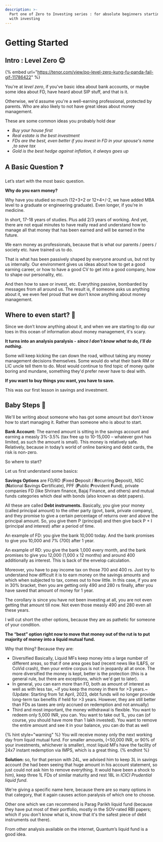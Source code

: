 ```yaml
---
description: >-
  Part one of Zero to Investing series : for absolute beginners starting out
  with investing
---
```


# Getting Started

## Intro : Level Zero 😊

{% embed url="https://tenor.com/view/po-level-zero-kung-fu-panda-fail-gif-11786422" %}

You're at _level zero_, if you've basic idea about bank accounts, or maybe some idea about FD, have heard about SIP stuff, and that is it.

Otherwise, we'd assume you're a well-earning professional, protected by parents. Who are also likely to not have great ideas about money management.

These are some common ideas you probably hold dear

* _Buy your house first_
* _Real estate is the best investment_
* _FDs are the best, even better if you invest in FD in your spouse's name ,to save tax_
* _Gold is the best hedge against inflation, it always goes up_

## A Basic Question ❓

Let’s start with the most basic question.

**Why do you earn money?**

Why have you studied so much (12+3+2 or 12+4+/-2, we have added MBA level to a graduate or engineering graduate). Even longer, if you're in medicine.

In short, 17-18 years of studies. Plus add 2/3 years of working. And yet, there are not equal minutes to have really read and understand how to manage all that money that has been earned and will be earned in the future.

We earn money as professionals, because that is what our parents / peers / society etc. have trained us to do.

That is what has been passively shaped by everyone around us, but not by us internally. Our environment gives us ideas about how to get a good earning career, or how to have a good CV to get into a good company, how to shape our personality, etc.

And then how to save or invest, etc. Everything passive, bombarded by messages from all around us. The result is, if someone asks us anything about it, we even feel proud that we don’t know anything about money management.

## Where to even start? 🤔

Since we don’t know anything about it, and when we are starting to dip our toes in this ocean of information about money management, it's scary.

**It turns into an analysis paralysis -** _**since I don’t know what to do, I'll do nothing**_**.**

Some will keep kicking the can down the road, without taking any money management decisions themselves. Some would do what their bank RM or LIC uncle tell them to do. Most would continue to find topic of money quite boring and mundane, something they'd prefer never have to deal with.

**If you want to buy things you want, you have to save.**

This was our first lesson in savings and investment.

## Baby Steps 👶

We'll be writing about someone who has got some amount but don’t know how to start managing it. Rather than someone who is about to start.

**Bank Account:** The earned amount is sitting in the savings account and earning a measly 3%-3.5% (tax free up to 10-15,000 – whatever govt has limited, as such the amount is small). This money is relatively safe. Relatively, because in today’s world of online banking and debit cards, the risk is non-zero.

So where to start?

Let us first understand some basics:

**Savings Options** are FD/RD (**F**ixed **D**eposit / **R**ecurring **D**eposit), NSC (**N**ational **S**avings **C**ertificate), PPF (**P**ublic **P**rovident **F**und), private companies FD (like Shriram finance, Bajaj Finance, and others) and mutual funds categories which deal with bonds (also known as debt papers).

All these are called **Debt instruments.** Basically, you give your money (called principal amount) to the other party (govt, bank, private company), and they promise to give a certain percentage of returns over and above the principal amount. So, you give them P (principal) and then give back P + I (principal and interest) after a period of time.

An example of FD: you give the bank 10,000 today. And the bank promises to give you 10,000 and 7% (700) after 1 year.

An example of RD: you give the bank 1,000 every month, and the bank promises to give you 12,000 (1,000 x 12 months) and around 400 additionally as interest. This is back of the envelop calculation.

Moreover, you have to pay income tax on those 700 and 400 rs. Just try to understand how difficult it is to earn money on the savings amounts and which when subjected to tax, comes out to how little. In this case, if you are in 30% bracket, then you are getting only 490 and 280 rs finally, after you have saved that amount of money for 1 year.

The corollary is since you have not been investing at all, you are not even getting that amount till now. Not even those measly 490 and 280 even all these years.

I will cut short the other options, because they are as pathetic for someone of your condition.

**The “best” option right now to move that money out of the rut is to put majority of money into a liquid mutual fund.**

Why that thing? Because they are:

* Diversified Basically, Liquid MFs keep money into a large number of different areas, so that if one area goes bad (recent news like IL\&FS, or CoVid crash), then your entire corpus is not in jeopardy all at once. The more diversified the money is kept, better is the protection (this is a general rule, but there are exceptions, which we'd get to later).
* In general, you can earn more than FD, both as amount of interest as well as with less tax, ~if you keep the money in there for >3 years.~ (Update: Starting from 1st April, 2023, debt funds will no longer provide long-term tax benefits if held for >3 years. However, they are still better than FDs as taxes are only accrued on redemption and not annually)
* Third and most important, the money withdrawal is flexible. You want to redeem only 5,000 INR, you can. You want to take out 1L, you can (of course, you should have more than 1 lakh invested). You want to remove the entire amount and see it in your balance, you can do that as well

{% hint style="warning" %}
You will receive money only the next working day from liquid mutual fund. For smaller amounts, (<50,000 INR, or 90% of your investments, whichever is smaller), most liquid MFs have the facility of 24x7 instant redemption via IMPS, which is a great thing.
{% endhint %}

**Solution:** so, for that person with 24L, we advised him to keep 3L in savings account (he had been seeing that huge amount in his account statement, so just could not ask him to remove everything. It would have been a shock to him), keep three 1L FDs of similar maturity and rest 18L in _ICICI Prudential liquid fund_.

We're giving a specific name here, because there are so many options in that category, that it again causes action paralysis of which one to choose.

Other one which we can recommend is Parag Parikh liquid fund (because they have put most of their portfolio, mostly in the SOV-rated RBI papers; which if you don't know what is, know that it's the safest piece of debt instruments out there).

From other analysis available on the internet, Quantum’s liquid fund is a good idea.
